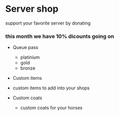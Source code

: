 # Server shop

support your favorite server by donating

### this month we have 10% dicounts going on

- Queue pass
  - platinium 
  - gold
  - bronze 

- Custom items
 - custom items to add into your shops


- Custom coats
  - custom coats for your horses